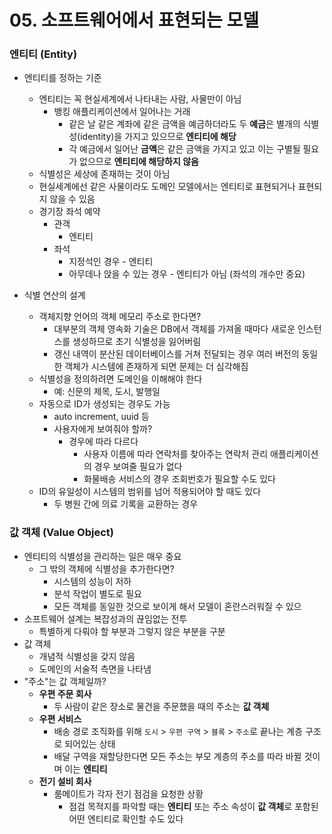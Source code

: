 # 05. 소프트웨어에서 표현되는 모델

### 엔티티 (Entity)
* 엔티티를 정하는 기준
  * 엔티티는 꼭 현실세계에서 나타내는 사람, 사물만이 아님
    * 뱅킹 애플리케이션에서 일어나는 거래
      * 같은 날 같은 계좌에 같은 금액을 예금하더라도 두 **예금**은 별개의 식별성(identity)을 가지고 있으므로 **엔티티에 해당**
      * 각 예금에서 일어난 **금액**은 같은 금액을 가지고 있고 이는 구별될 필요가 없으므로 **엔티티에 해당하지 않음**
  * 식별성은 세상에 존재하는 것이 아님
  * 현실세계에선 같은 사물이라도 도메인 모델에서는 엔티티로 표현되거나 표현되지 않을 수 있음
  * 경기장 좌석 예약
    * 관객
      * 엔티티
    * 좌석
      * 지정석인 경우 - 엔티티
      * 아무데나 앉을 수 있는 경우 - 엔티티가 아님 (좌석의 개수만 중요)
   

* 식별 연산의 설계
  * 객체지향 언어의 객체 메모리 주소로 한다면? 
    * 대부분의 객체 영속화 기술은 DB에서 객체를 가져올 때마다 새로운 인스턴스를 생성하므로 초기 식별성을 잃어버림
    * 갱신 내역이 분산된 데이터베이스를 거쳐 전달되는 경우 여러 버전의 동일한 객체가 시스템에 존재하게 되면 문제는 더 심각해짐
  * 식별성을 정의하려면 도메인을 이해해야 한다
    * 예: 신문의 제목, 도시, 발행일
  * 자동으로 ID가 생성되는 경우도 가능
    * auto increment, uuid 등
    * 사용자에게 보여줘야 할까?
      * 경우에 따라 다르다
        * 사용자 이름에 따라 연락처를 찾아주는 연락처 관리 애플리케이션의 경우 보여줄 필요가 없다
        * 화물배송 서비스의 경우 조회번호가 필요할 수도 있다
  * ID의 유일성이 시스템의 범위를 넘어 적용되어야 할 때도 있다
    * 두 병원 간에 의료 기록을 교환하는 경우

### 값 객체 (Value Object)
* 엔티티의 식별성을 관리하는 일은 매우 중요
  * 그 밖의 객체에 식별성을 추가한다면?
    * 시스템의 성능이 저하
    * 분석 작업이 별도로 필요
    * 모든 객체를 동일한 것으로 보이게 해서 모델이 혼란스러워질 수 있으
* 소프트웨어 설계는 복잡성과의 끊임없는 전투
  * 특별하게 다뤄야 할 부분과 그렇지 않은 부분을 구분
* 값 객체
  * 개념적 식별성을 갖지 않음
  * 도메인의 서술적 측면을 나타냄
* "주소"는 값 객체일까?
  * **우편 주문 회사**
    * 두 사람이 같은 장소로 물건을 주문했을 때의 주소는 **값 객체**
  * **우편 서비스**
    * 배송 경로 조직화를 위해 `도시` > `우편 구역` > `블록` > `주소`로 끝나는 계층 구조로 되어있는 상태
    * 배달 구역을 재할당한다면 모든 주소는 부모 계층의 주소를 따라 바뀔 것이며 이는 **엔티티**
  * **전기 설비 회사**
    * 룸메이트가 각자 전기 점검을 요청한 상황
      * 점검 목적지를 파악할 때는 **엔티티** 또는 주소 속성이 **값 객체**로 포함된 어떤 엔티티로 확인할 수도 있다
